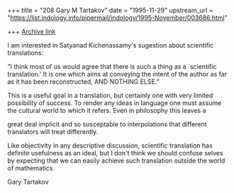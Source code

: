 +++
title = "208 Gary M Tartakov"
date = "1995-11-29"
upstream_url = "https://list.indology.info/pipermail/indology/1995-November/003686.html"

+++
[Archive link](https://list.indology.info/pipermail/indology/1995-November/003686.html)


I am interested in Satyanad Kichenassamy's sugestion about scientific 
translations:

"I think most of us would agree that there is such a thing as a
`scientific translation.' It is one which aims at conveying the intent
of
the author as far as it has been reconstructed, AND NOTHING ELSE." 

This is a useful goal in a translation, but certainly one with very
limited
possibility of success.  To render any ideas in language one must assume
the cultural world to which it refers.  Even in philosophy this leaves a

great deal implicit and so susceptable to interpolations that different 
translators will treat differently.  

Like objectivity in any descriptive discussion, scientific translation
has
definite usefulness as an ideal, but I don't think we should confuse 
selves by expecting that we can easily achieve such translation outside
the world of mathematics.

Gary Tartakov  





